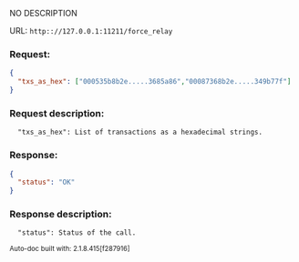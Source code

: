 NO DESCRIPTION

URL: ```http:://127.0.0.1:11211/force_relay```
### Request: 
```json
{
  "txs_as_hex": ["000535b8b2e.....3685a86","00087368b2e.....349b77f"]
}
```
### Request description: 
```
  "txs_as_hex": List of transactions as a hexadecimal strings.

```
### Response: 
```json
{
  "status": "OK"
}
```
### Response description: 
```
  "status": Status of the call.

```
<sub>Auto-doc built with: 2.1.8.415[f287916]</sub>